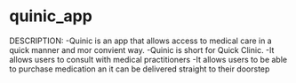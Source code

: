 # quinic_app

DESCRIPTION:
-Quinic is an app that allows access to medical care in a quick manner and mor convient way.
-Quinic is short for Quick Clinic.
-It allows users to consult with medical practitioners 
-It allows users to be able to purchase medication an it can be delivered straight to their doorstep
